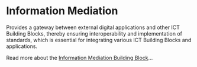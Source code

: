 # Information Mediation

Provides a gateway between external digital applications and other ICT Building Blocks, thereby ensuring interoperability and implementation of standards, which is essential for integrating various ICT Building Blocks and applications.

Read more about the [Information Mediation Building Block](https://govstack.gitbook.io/bb-information-mediation)...
